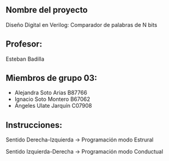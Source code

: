 ﻿## Nombre del proyecto
Diseño Digital en Verilog: Comparador de palabras de N bits

## Profesor:
Esteban Badilla

## Miembros de grupo 03: 
- Alejandra Soto Arias B87766
- Ignacio Soto Montero B67062
- Ángeles Ulate Jarquín C07908

## Instrucciones:
Sentido Derecha-Izquierda -> Programación modo Estrural  

Sentido Izquierda-Derecha -> Programación modo Conductual
